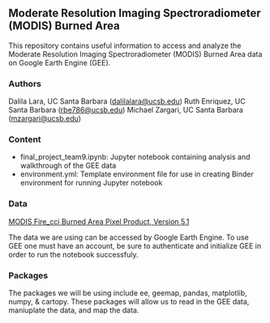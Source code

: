 ## Moderate Resolution Imaging Spectroradiometer (MODIS) Burned Area 
This repository contains useful information to access and analyze the Moderate Resolution Imaging Spectroradiometer (MODIS) Burned Area data on Google Earth Engine (GEE).

### Authors
Dalila Lara, UC Santa Barbara (dalilalara@ucsb.edu)
Ruth Enriquez, UC Santa Barbara (rbe786@ucsb.edu) 
Michael Zargari, UC Santa Barbara (mzargari@ucsb.edu)

### Content
- final_project_team9.ipynb: Jupyter notebook containing analysis and walkthrough of the GEE data
- environment.yml: Template environment file for use in creating Binder environment for running Jupyter notebook

### Data
<a href="https://developers.google.com/earth-engine/datasets/catalog/ESA_CCI_FireCCI_5_1#dois" >MODIS Fire_cci Burned Area Pixel Product, Version 5.1 </a>

The data we are using can be accessed by Google Earth Engine. To use GEE one must have an account, be sure to authenticate and initialize GEE in order to run the notebook successfuly. 

### Packages 
The packages we will be using include ee, geemap, pandas, matplotlib, numpy, & cartopy. These packages will allow us to read in the GEE data, maniuplate the data, and map the data. 